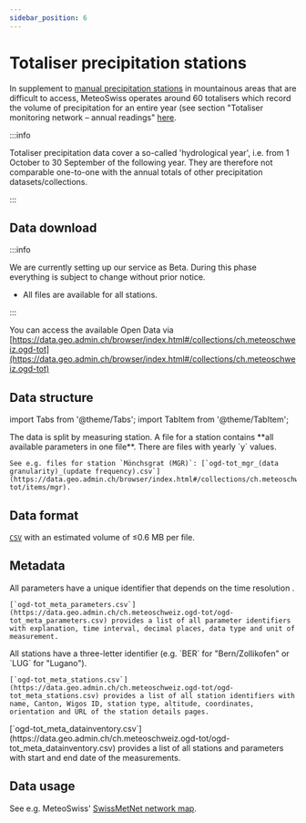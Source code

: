 ```yaml
---
sidebar_position: 6
---
```


# Totaliser precipitation stations

In supplement to [manual precipitation stations](/a-data-groundbased/a5-manual-precipitation-stations) in mountainous areas that are difficult to access, MeteoSwiss operates around 60 totalisers which record the volume of precipitation for an entire year (see section "Totaliser monitoring network – annual readings" [here](https://www.meteoswiss.admin.ch/weather/measurement-systems/land-based-stations/manual-precipitation-monitoring-network.html).

:::info

Totaliser precipitation data cover a so-called 'hydrological year', i.e. from 1 October to 30 September of the following year. They are therefore not comparable one-to-one with the annual totals of other precipitation datasets/collections.

:::

## Data download

:::info

We are currently setting up our service as Beta. During this phase everything is subject to change without prior notice.
- All files are available for all stations.

:::

You can access the available Open Data via [https://data.geo.admin.ch/browser/index.html#/collections/ch.meteoschweiz.ogd-tot](https://data.geo.admin.ch/browser/index.html#/collections/ch.meteoschweiz.ogd-tot)

## Data structure

import Tabs from '@theme/Tabs';
import TabItem from '@theme/TabItem';

<Tabs queryString="data-structure">
  <TabItem value="files-per-station" label="Files per station">
    The data is split by measuring station. A file for a station contains **all available parameters in one file**. There are files with yearly `y` values.
    
    See e.g. files for station `Mönchsgrat (MGR)`: [`ogd-tot_mgr_(data granularity)_(update frequency).csv`](https://data.geo.admin.ch/browser/index.html#/collections/ch.meteoschweiz.ogd-tot/items/mgr).    
  </TabItem>
</Tabs>

## Data format

[`CSV`](https://opendatadocs.meteoswiss.ch/general/download#column-separators-and-decimal-dividers) with an estimated volume of ≤0.6 MB per file.

## Metadata

<Tabs queryString="metadata">
  <TabItem value="parameters" label="Parameter">
    All parameters have a unique identifier that depends on the time resolution <!-- (e.g. `dkl010z0` for "wind direction; ten-minute average") -->.
    
    [`ogd-tot_meta_parameters.csv`](https://data.geo.admin.ch/ch.meteoschweiz.ogd-tot/ogd-tot_meta_parameters.csv) provides a list of all parameter identifiers with explanation, time interval, decimal places, data type and unit of measurement.
  </TabItem>
  <TabItem value="stations" label="Stations">
    All stations have a three-letter identifier (e.g. `BER` for "Bern/Zollikofen" or `LUG` for "Lugano").
    
    [`ogd-tot_meta_stations.csv`](https://data.geo.admin.ch/ch.meteoschweiz.ogd-tot/ogd-tot_meta_stations.csv) provides a list of all station identifiers with name, Canton, Wigos ID, station type, altitude, coordinates, orientation and URL of the station details pages.
  </TabItem>
  <TabItem value="data-inventory" label="Data inventory">
    [`ogd-tot_meta_datainventory.csv`](https://data.geo.admin.ch/ch.meteoschweiz.ogd-tot/ogd-tot_meta_datainventory.csv) provides a list of all stations and parameters with start and end date of the measurements.
  </TabItem>
</Tabs>

## Data usage

See e.g. MeteoSwiss' [SwissMetNet network map](https://www.meteoswiss.admin.ch/services-and-publications/applications/measurement-values-and-measuring-networks.html#param=messnetz-manuell&lang=en&table=false). 

<!--
:::info 

For **climate analyses**, use the corresponding [homogeneous time series data](https://github.com/MeteoSwiss/opendata-climate-data/blob/main/README.md#d-climate-data) instead.

:::
-->
